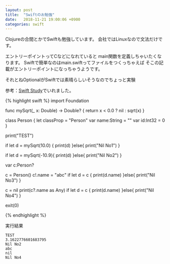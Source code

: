 ```yaml
---
layout: post
title:  "Swiftのお勉強"
date:   2018-11-21 19:00:06 +0900
categories: swift
---
```

Clojureの合間とかでSwiftも勉強しています。
会社ではLinuxなので文法だけです。

エントリーポイントってCなどになれていると
main関数を定義しちゃいたくなります。
Swiftで簡単なのはmain.swiftってファイルをつくっちゃえば
そこの記載がエントリーポイントになっちゃうようです。

それとねOptionalがSwiftでは素晴らしいそうなのでちょっと実験

参考：[Swift Study][github]でいれました。


{% highlight swift %}
import Foundation

func mySqrt(_ x: Double) -> Double? {
	return x < 0.0 ? nil : sqrt(x)
}

class Person {
    let classProp = "Person"
    var name:String = ""
    var id:Int32 = 0
}

print("TEST")

if let d = mySqrt(10.0) {
    print(d)
}else{
    print("Nil No1")
}

if let d = mySqrt(-10.9){
    print(d)
}else{
    print("Nil No2")
}

var c:Person?

c = Person()
c!.name = "abc"
if let d = c {
    print(d.name)
}else{
    print("Nil No3")
}

c = nil
print(c?.name as Any)
if let d = c {
    print(d.name)
}else{
    print("Nil No4")
}

exit(0)

{% endhighlight %}

実行結果
~~~
TEST
3.1622776601683795
Nil No2
abc
nil
Nil No4
~~~

[github]: https://github.com/hikazoh/swift_study

